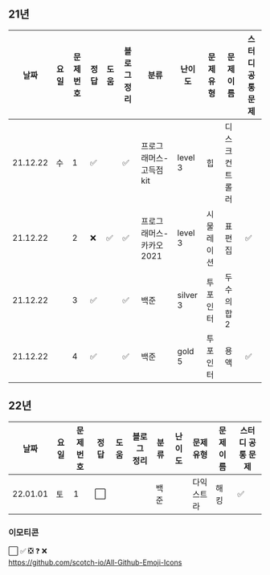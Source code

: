 
## 21년

|날짜|요일|문제번호|정답|도움|블로그 정리|분류|난이도|문제 유형|문제 이름| 스터디 공통 문제 |
| ------ | ------ | ------ | ------ | ------ | ------ |------ | ------ | ------ | ------ | ------ |
|21.12.22 | 수 | 1 | :white_check_mark:  | |:white_check_mark: |프로그래머스-고득점kit|level 3|힙| 디스크 컨트롤러| |
|21.12.22 |  | 2 | :x: | :white_check_mark: |:white_check_mark:|프로그래머스-카카오2021|level 3|시물레이션|표편집|:white_check_mark: |
|21.12.22 |  | 3 | :white_check_mark: | |:white_check_mark:|백준|silver 3| 투포인터 | 두수의합2| |
|21.12.22 |  | 4 | :white_check_mark: | | :white_check_mark:|백준|gold 5| 투포인터 | 용액 | :white_check_mark: |

## 22년

|날짜|요일|문제번호|정답|도움|블로그 정리|분류|난이도|문제 유형|문제 이름| 스터디 공통 문제 |
| ------ | ------ | ------ | ------ | ------ | ------ |------ | ------ | ------ | ------ | ------ |
|22.01.01 | 토 | 1 | :white_large_square: |  | |백준|| 다익스트라 | 해킹 | :white_check_mark: |

### 이모티콘

:white_large_square:
:white_check_mark:
:negative_squared_cross_mark:
:question:
:x:       
https://github.com/scotch-io/All-Github-Emoji-Icons
